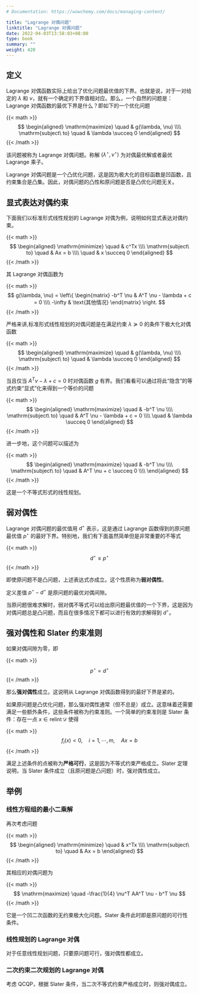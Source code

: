 ```yaml
---
# Documentation: https://wowchemy.com/docs/managing-content/

title: "Lagrange 对偶问题"
linktitle: "Lagrange 对偶问题"
date: 2022-04-03T13:58:03+08:00
type: book
summary: ""
weight: 420
---
```


<!--more-->

## 定义

Lagrange 对偶函数实际上给出了优化问题最优值的下界。也就是说，对于一对给定的 $\lambda$ 和 $\nu$，就有一个确定的下界值相对应。那么，一个自然的问题是：Lagrange 对偶函数的最优下界是什么？即如下的一个优化问题

{{< math >}}
$$
\begin{aligned}
    \mathrm{maximize} \quad & g(\lambda, \nu) \\\\
    \mathrm{subject\ to} \quad & \lambda \succeq 0
\end{aligned}
$$
{{< /math >}}

该问题被称为 Lagrange 对偶问题。称解 $(\lambda^{\star}, \nu^{\star})$ 为对偶最优解或者最优 Lagrange 乘子。

Lagrange 对偶问题是一个凸优化问题，这是因为极大化的目标函数是凹函数，且约束集合是凸集。因此，对偶问题的凸性和原问题是否是凸优化问题无关。

## 显式表达对偶约束

下面我们以标准形式线性规划的 Lagrange 对偶为例，说明如何显式表达对偶约束。

{{< math >}}
$$
\begin{aligned}
    \mathrm{minimize} \quad & c^Tx \\\\
    \mathrm{subject\ to} \quad & Ax = b \\\\
    \quad & x \succeq 0
\end{aligned}
$$
{{< /math >}}

其 Lagrange 对偶函数为

{{< math >}}
$$
g(\lambda, \nu) = \left\{
    \begin{matrix}
        -b^T \nu & A^T \nu - \lambda + c = 0 \\\\
        -\infty & \text{其他情况}
    \end{matrix}
\right.
$$
{{< /math >}}

严格来讲,标准形式线性规划的对偶问题是在满足约束 $\lambda \succeq 0$ 的条件下极大化对偶函数

{{< math >}}
$$
\begin{aligned}
    \mathrm{maximize} \quad & g(\lambda, \nu) \\\\
    \mathrm{subject\ to} \quad & \lambda \succeq 0
\end{aligned}
$$
{{< /math >}}

当且仅当 $A^T \nu - \lambda + c = 0$ 时对偶函数 $g$ 有界。我们看看可以通过将此“隐含”的等式约束“显式”化来得到一个等价的问题

{{< math >}}
$$
\begin{aligned}
    \mathrm{maximize} \quad & -b^T \nu \\\\
    \mathrm{subject\ to} \quad & A^T \nu - \lambda + c = 0 \\\\
    \quad & \lambda \succeq 0
\end{aligned}
$$
{{< /math >}}

进一步地，这个问题可以描述为

{{< math >}}
$$
\begin{aligned}
    \mathrm{maximize} \quad & -b^T \nu \\\\
    \mathrm{subject\ to} \quad & A^T \nu + c \succeq 0 \\\\
\end{aligned}
$$
{{< /math >}}

这是一个不等式形式的线性规划。

## 弱对偶性

Lagrange 对偶问题的最优值用 $d^{\star}$ 表示，这是通过 Lagrange 函数得到的原问题最优值 $p^{\star}$ 的最好下界。特别地，我们有下面虽然简单但是非常重要的不等式

{{< math >}}
$$
d^{\star} \leqslant p^{\star}
$$
{{< /math >}}

即使原问题不是凸问题，上述表达式亦成立。这个性质称为**弱对偶性**。

定义差值 $p^{\star} - d^{\star}$ 是原问题的最优对偶间隙。

当原问题很难求解时，弱对偶不等式可以给出原问题最优值的一个下界，这是因为对偶问题总是凸问题，而且在很多情况下都可以进行有效的求解得到 $d^{\star}$。

## 强对偶性和 Slater 约束准则

如果对偶间隙为零，即

{{< math >}}
$$
p^{\star} = d^{\star}
$$
{{< /math >}}

那么**强对偶性**成立。这说明从 Lagrange 对偶函数得到的最好下界是紧的。

如果原问题是凸优化问题，那么强对偶性通常（但不总是）成立。这意味着还需要满足一些额外条件，这些条件被称为约束准则。一个简单的约束准则是 Slater 条件：存在一点 $x \in \operatorname{relint} \mathcal{D}$ 使得

{{< math >}}
$$
f_i(x) < 0, \quad i=1,\cdots,m, \quad Ax = b
$$
{{< /math >}}

满足上述条件的点被称为**严格可行**，这是因为不等式约束严格成立。Slater 定理说明，当 Slater 条件成立（且原问题是凸问题）时，强对偶性成立。

## 举例

### 线性方程组的最小二乘解

再次考虑问题

{{< math >}}
$$
\begin{aligned}
    \mathrm{minimize} \quad & x^Tx \\\\
    \mathrm{subject\ to} \quad & Ax = b
\end{aligned}
$$
{{< /math >}}

其相应的对偶问题为

{{< math >}}
$$
\mathrm{maximize} \quad -\frac{1}{4} \nu^T AA^T \nu - b^T \nu
$$
{{< /math >}}

它是一个凹二次函数的无约束极大化问题。Slater 条件此时即是原问题的可行性条件。

### 线性规划的 Lagrange 对偶

对于任意线性规划问题，只要原问题可行，强对偶性都成立。

### 二次约束二次规划的 Lagrange 对偶

考虑 QCQP，根据 Slater 条件，当二次不等式约束严格成立时，则强对偶成立。